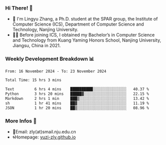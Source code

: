 ### Hi There! 👋 
- 🐳 I'm Lingyu Zhang, a Ph.D. student at the SPAR group, the Institute of Computer Science (ICS), Department of Computer Science and Technology, Nanjing University.
- 🧑‍🎓 Before joining ICS, I obtained my Bachelor’s in Computer Science and Technology from Kuang Yaming Honors School, Nanjing University, Jiangsu, China in 2021.

### Weekly Development Breakdown :bar_chart:

<!--START_SECTION:waka-->

```txt
From: 16 November 2024 - To: 23 November 2024

Total Time: 15 hrs 3 mins

Text         6 hrs 4 mins    ██████████░░░░░░░░░░░░░░░   40.37 %
Python       3 hrs 20 mins   █████▓░░░░░░░░░░░░░░░░░░░   22.15 %
Markdown     2 hrs 1 min     ███▒░░░░░░░░░░░░░░░░░░░░░   13.42 %
sh           1 hr 41 mins    ██▓░░░░░░░░░░░░░░░░░░░░░░   11.19 %
JSON         1 hr 20 mins    ██▒░░░░░░░░░░░░░░░░░░░░░░   08.96 %
```

<!--END_SECTION:waka-->

<!--
### Github Contributions :octocat:

![](https://raw.githubusercontent.com/yuzi-zly/yuzi-zly/output/github-contribution-grid-snake.svg)              
-->

### More Infos 📖

- 📧Email: zly(at)smail.nju.edu.cn
- 🌀Homepage: [yuzi-zly.github.io](https://yuzi-zly.github.io/)
